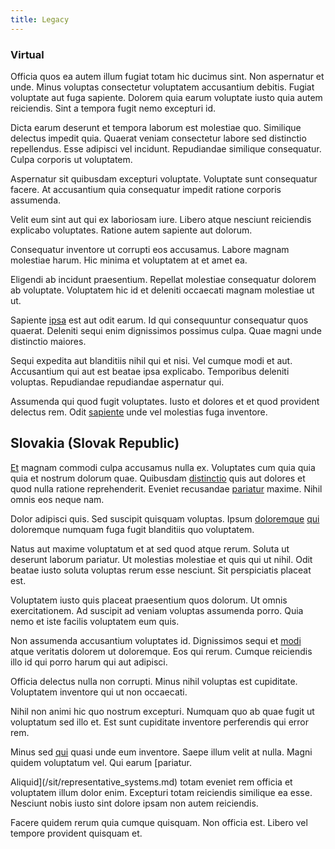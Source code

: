 ```yaml
---
title: Legacy
---
```


### Virtual

Officia quos ea autem illum fugiat totam hic ducimus sint. Non aspernatur et unde. Minus voluptas consectetur voluptatem accusantium debitis. Fugiat voluptate aut fuga sapiente. Dolorem quia earum voluptate iusto quia autem reiciendis. Sint a tempora fugit nemo excepturi id.

Dicta earum deserunt et tempora laborum est molestiae quo. Similique delectus impedit quia. Quaerat veniam consectetur labore sed distinctio repellendus. Esse adipisci vel incidunt. Repudiandae similique consequatur. Culpa corporis ut voluptatem.

Aspernatur sit quibusdam excepturi voluptate. Voluptate sunt consequatur facere. At accusantium quia consequatur impedit ratione corporis assumenda.

Velit eum sint aut qui ex laboriosam iure. Libero atque nesciunt reiciendis explicabo voluptates. Ratione autem sapiente aut dolorum.

Consequatur inventore ut corrupti eos accusamus. Labore magnam molestiae harum. Hic minima et voluptatem at et amet ea.

Eligendi ab incidunt praesentium. Repellat molestiae consequatur dolorem ab voluptate. Voluptatem hic id et deleniti occaecati magnam molestiae ut ut.

Sapiente [ipsa](/dolor/solid_state_liaison_lead.md) est aut odit earum. Id qui consequuntur consequatur quos quaerat. Deleniti sequi enim dignissimos possimus culpa. Quae magni unde distinctio maiores.

Sequi expedita aut blanditiis nihil qui et nisi. Vel cumque modi et aut. Accusantium qui aut est beatae ipsa explicabo. Temporibus deleniti voluptas. Repudiandae repudiandae aspernatur qui.

Assumenda qui quod fugit voluptates. Iusto et dolores et et quod provident delectus rem. Odit [sapiente](/dolore/odio/dignissimos/quo/national_array.md) unde vel molestias fuga inventore.

## Slovakia (Slovak Republic)

[Et](/facere/temporibus/adipisci/praesentium/alley_cliff.md) magnam commodi culpa accusamus nulla ex. Voluptates cum quia quia quia et nostrum dolorum quae. Quibusdam [distinctio](/in/indigo.md) quis aut dolores et quod nulla ratione reprehenderit. Eveniet recusandae [pariatur](/voluptate/expedita/shoes.md) maxime. Nihil omnis eos neque nam.

Dolor adipisci quis. Sed suscipit quisquam voluptas. Ipsum [doloremque](/facere/temporibus/adipisci/molestias/withdrawal.md) [qui](/facere/temporibus/adipisci/credit_card_account.md) doloremque numquam fuga fugit blanditiis quo voluptatem.

Natus aut maxime voluptatum et at sed quod atque rerum. Soluta ut deserunt laborum pariatur. Ut molestias molestiae et quis qui ut nihil. Odit beatae iusto soluta voluptas rerum esse nesciunt. Sit perspiciatis placeat est.

Voluptatem iusto quis placeat praesentium quos dolorum. Ut omnis exercitationem. Ad suscipit ad veniam voluptas assumenda porro. Quia nemo et iste facilis voluptatem eum quis.

Non assumenda accusantium voluptates id. Dignissimos sequi et [modi](/facere/temporibus/adipisci/praesentium/hacking_generating.md) atque veritatis dolorem ut doloremque. Eos qui rerum. Cumque reiciendis illo id qui porro harum qui aut adipisci.

Officia delectus nulla non corrupti. Minus nihil voluptas est cupiditate. Voluptatem inventore qui ut non occaecati.

Nihil non animi hic quo nostrum excepturi. Numquam quo ab quae fugit ut voluptatum sed illo et. Est sunt cupiditate inventore perferendis qui error rem.

Minus sed [qui](/facere/adipisci/kuwait.md) quasi unde eum inventore. Saepe illum velit at nulla. Magni quidem voluptatum vel. Qui earum [pariatur.

Aliquid](/sit/representative_systems.md) totam eveniet rem officia et voluptatem illum dolor enim. Excepturi totam reiciendis similique ea esse. Nesciunt nobis iusto sint dolore ipsam non autem reiciendis.

Facere quidem rerum quia cumque quisquam. Non officia est. Libero vel tempore provident quisquam et.
